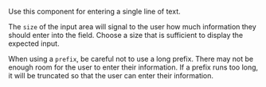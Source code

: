 
Use this component for entering a single line of text.

The `size` of the input area will signal to the user how much information they should enter into the field. Choose a size that is sufficient to display the expected input.

When using a `prefix`, be careful not to use a long prefix. There may not be enough room for the user to enter their information. If a prefix runs too long, it will be truncated so that the user can enter their information.
